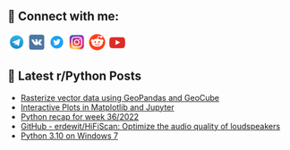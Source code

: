 ## 🔎 Connect with me:
[<img src="https://github.com/bullbesh/bullbesh/blob/main/images/Telegram.png" width="32" height="32" />](https://t.me/bullbesh)
[<img src="https://github.com/bullbesh/bullbesh/blob/main/images/VK.png" width="32" height="32" />](https://vk.com/bullbesh)
[<img src="https://github.com/bullbesh/bullbesh/blob/main/images/Twitter.png" width="32" height="32" />](https://twitter.com/bullbesh1)
[<img src="https://github.com/bullbesh/bullbesh/blob/main/images/Instagram.png" width="32" height="32" />](https://www.instagram.com/bullbesh)
[<img src="https://github.com/bullbesh/bullbesh/blob/main/images/Reddit.png" width="32" height="32" />](https://www.reddit.com/user/bullbesh)
[<img src="https://github.com/bullbesh/bullbesh/blob/main/images/YouTube.png" width="32" height="32" />](https://www.youtube.com/channel/UCtfjRs6uzgq5mfm8S06WTcg)

## 📕 Latest r/Python Posts
<!-- BLOG-POST-LIST:START -->
- [Rasterize vector data using GeoPandas and GeoCube](https://www.reddit.com/r/Python/comments/xck4ck/rasterize_vector_data_using_geopandas_and_geocube/)
- [Interactive Plots in Matplotlib and Jupyter](https://www.reddit.com/r/Python/comments/xcjrj3/interactive_plots_in_matplotlib_and_jupyter/)
- [Python recap for week 36/2022](https://www.reddit.com/r/Python/comments/xcj6eq/python_recap_for_week_362022/)
- [GitHub - erdewit/HiFiScan: Optimize the audio quality of loudspeakers](https://www.reddit.com/r/Python/comments/xcj1g5/github_erdewithifiscan_optimize_the_audio_quality/)
- [Python 3.10 on Windows 7](https://www.reddit.com/r/Python/comments/xcirns/python_310_on_windows_7/)
<!-- BLOG-POST-LIST:END -->
